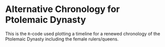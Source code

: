 # Alternative Chronology for Ptolemaic Dynasty

This is the `R`-code used plotting a timeline for a renewed chronology of the Ptolemaic Dynasty including the female rulers/queens. 
